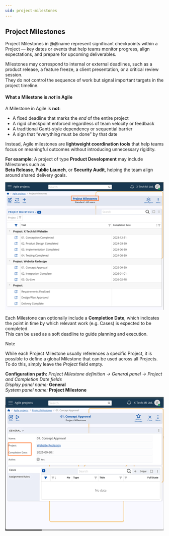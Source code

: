 ```yaml
---
uid: project-milestones
---
```


## Project Milestones

Project Milestones in @@name represent significant checkpoints within a Project — key dates or events that help teams monitor progress, align expectations, and prepare for upcoming deliverables.

Milestones may correspond to internal or external deadlines, such as a product release, a feature freeze, a client presentation, or a critical review session.  
They do not control the sequence of work but signal important targets in the project timeline.

#### What a Milestone is *not* in Agile

A Milestone in Agile is **not**:

- A fixed deadline that marks the *end* of the entire project  
- A rigid checkpoint enforced regardless of team velocity or feedback  
- A traditional Gantt-style dependency or sequential barrier  
- A sign that “everything must be done” by that date  

Instead, Agile milestones are **lightweight coordination tools** that help teams focus on meaningful outcomes without introducing unnecessary rigidity.

**For example**:
A project of type **Product Development** may include Milestones such as  
**Beta Release**, **Public Launch**, or **Security Audit**, helping the team align around shared delivery goals.

![Project Milestones](pictures/project-milestones.png)

Each Milestone can optionally include a **Completion Date**, which indicates the point in time by which relevant work (e.g. Cases) is expected to be completed.  
This can be used as a soft deadline to guide planning and execution.

> [!Note]
> While each Project Milestone usually references a specific Project, it is possible to define a global Milestone that can be used across all Projects.  
> To do this, simply leave the *Project* field empty.

**Configuration path:** *Project Milestone definition → General panel → Project and Completion Date fields*  
*Display panel name:* **General**  
*System panel name:* **Project Milestone**

![Project Milestone Form](pictures/project-milestone-form.png)


